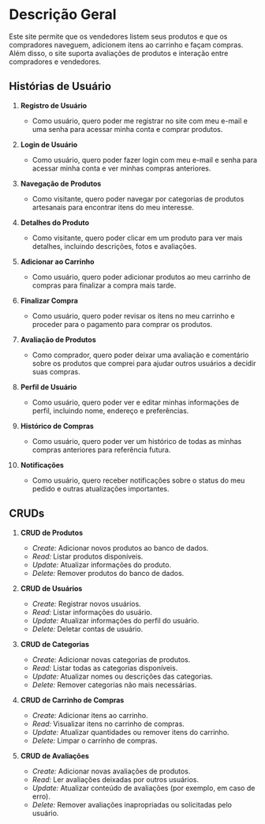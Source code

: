 # Descrição Geral

Este site permite que os vendedores listem seus produtos e que os compradores naveguem, adicionem itens ao carrinho e façam compras. Além disso, o site suporta avaliações de produtos e interação entre compradores e vendedores.

## Histórias de Usuário

1. **Registro de Usuário**
   - Como usuário, quero poder me registrar no site com meu e-mail e uma senha para acessar minha conta e comprar produtos.

2. **Login de Usuário**
   - Como usuário, quero poder fazer login com meu e-mail e senha para acessar minha conta e ver minhas compras anteriores.

3. **Navegação de Produtos**
   - Como visitante, quero poder navegar por categorias de produtos artesanais para encontrar itens do meu interesse.

4. **Detalhes do Produto**
   - Como visitante, quero poder clicar em um produto para ver mais detalhes, incluindo descrições, fotos e avaliações.

5. **Adicionar ao Carrinho**
   - Como usuário, quero poder adicionar produtos ao meu carrinho de compras para finalizar a compra mais tarde.

6. **Finalizar Compra**
   - Como usuário, quero poder revisar os itens no meu carrinho e proceder para o pagamento para comprar os produtos.

7. **Avaliação de Produtos**
   - Como comprador, quero poder deixar uma avaliação e comentário sobre os produtos que comprei para ajudar outros usuários a decidir suas compras.

8. **Perfil de Usuário**
   - Como usuário, quero poder ver e editar minhas informações de perfil, incluindo nome, endereço e preferências.

9. **Histórico de Compras**
   - Como usuário, quero poder ver um histórico de todas as minhas compras anteriores para referência futura.

10. **Notificações**
    - Como usuário, quero receber notificações sobre o status do meu pedido e outras atualizações importantes.

## CRUDs

1. **CRUD de Produtos**
   - *Create:* Adicionar novos produtos ao banco de dados.
   - *Read:* Listar produtos disponíveis.
   - *Update:* Atualizar informações do produto.
   - *Delete:* Remover produtos do banco de dados.

2. **CRUD de Usuários**
   - *Create:* Registrar novos usuários.
   - *Read:* Listar informações do usuário.
   - *Update:* Atualizar informações do perfil do usuário.
   - *Delete:* Deletar contas de usuário.

3. **CRUD de Categorias**
   - *Create:* Adicionar novas categorias de produtos.
   - *Read:* Listar todas as categorias disponíveis.
   - *Update:* Atualizar nomes ou descrições das categorias.
   - *Delete:* Remover categorias não mais necessárias.

4. **CRUD de Carrinho de Compras**
   - *Create:* Adicionar itens ao carrinho.
   - *Read:* Visualizar itens no carrinho de compras.
   - *Update:* Atualizar quantidades ou remover itens do carrinho.
   - *Delete:* Limpar o carrinho de compras.

5. **CRUD de Avaliações**
   - *Create:* Adicionar novas avaliações de produtos.
   - *Read:* Ler avaliações deixadas por outros usuários.
   - *Update:* Atualizar conteúdo de avaliações (por exemplo, em caso de erro).
   - *Delete:* Remover avaliações inapropriadas ou solicitadas pelo usuário.
 
